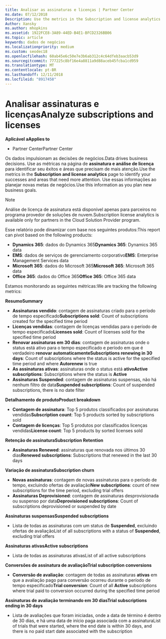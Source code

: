 ```yaml
---
title: Analisar as assinaturas e licenças | Partner Center
ms.date: 07/12/2018
Description: Use the metrics in the Subscription and license analytics page to identify your successes and areas that need more attention.
Author: Xansky
ms.author: mhopkins
ms.assetid: 1922FCE8-3A89-44ED-B4E1-BFCD2326BB06
ms.topic: article
keywords: dados de negócios
ms.localizationpriority: medium
ms.custom: seodec18
ms.openlocfilehash: 60ab45e6c50e7e3b6ab312c4c64dfeb3aacb53d9
ms.sourcegitcommit: 777225c8bf16e4a8811a9d88aceb45fcba1cd959
ms.translationtype: MT
ms.contentlocale: pt-BR
ms.lasthandoff: 12/11/2018
ms.locfileid: "8917458"
---
```

# <a name="analyze-subscriptions-and-licenses"></a><span data-ttu-id="9d1be-103">Analisar assinaturas e licenças</span><span class="sxs-lookup"><span data-stu-id="9d1be-103">Analyze subscriptions and licenses</span></span> 

**<span data-ttu-id="9d1be-104">Aplicável a</span><span class="sxs-lookup"><span data-stu-id="9d1be-104">Applies to</span></span>**

- <span data-ttu-id="9d1be-105">Partner Center</span><span class="sxs-lookup"><span data-stu-id="9d1be-105">Partner Center</span></span>

<span data-ttu-id="9d1be-106">Os dados impulsionam as decisões de negócios.</span><span class="sxs-lookup"><span data-stu-id="9d1be-106">Data drives business decisions.</span></span> <span data-ttu-id="9d1be-107">Use as métricas na página de **assinatura e análise de licença** para identificar seu êxitos e áreas que precisam de mais atenção.</span><span class="sxs-lookup"><span data-stu-id="9d1be-107">Use the metrics in the **Subscription and license analytics** page to identify your successes and areas that need more attention.</span></span> <span data-ttu-id="9d1be-108">Use essas informações ao planejar novas metas de negócios.</span><span class="sxs-lookup"><span data-stu-id="9d1be-108">Use this information as you plan new business goals.</span></span>

> [!NOTE]
> <span data-ttu-id="9d1be-109">Análise de licença de assinatura está disponível apenas para parceiros no programa provedor de soluções de nuvem.</span><span class="sxs-lookup"><span data-stu-id="9d1be-109">Subscription license analytics is available only for partners in the Cloud Solution Provider program.</span></span>


<span data-ttu-id="9d1be-110">Esse relatório pode dinamizar com base nos seguintes produtos:</span><span class="sxs-lookup"><span data-stu-id="9d1be-110">This report can pivot based on the following products:</span></span>

 - <span data-ttu-id="9d1be-111">**Dynamics 365**: dados do Dynamics 365</span><span class="sxs-lookup"><span data-stu-id="9d1be-111">**Dynamics 365**: Dynamics 365 data</span></span>  
 - <span data-ttu-id="9d1be-112">**EMS**: dados de serviços de gerenciamento corporativo</span><span class="sxs-lookup"><span data-stu-id="9d1be-112">**EMS**: Enterprise Management Services data</span></span>  
 - <span data-ttu-id="9d1be-113">**Microsoft 365**: dados do Microsoft 365</span><span class="sxs-lookup"><span data-stu-id="9d1be-113">**Microsoft 365**: Microsoft 365 data</span></span>  
 - <span data-ttu-id="9d1be-114">**Office 365**: dados do Office 365</span><span class="sxs-lookup"><span data-stu-id="9d1be-114">**Office 365**: Office 365 data</span></span>  


<span data-ttu-id="9d1be-115">Estamos monitorando as seguintes métricas:</span><span class="sxs-lookup"><span data-stu-id="9d1be-115">We are tracking the following metrics:</span></span>

**<span data-ttu-id="9d1be-116">Resumo</span><span class="sxs-lookup"><span data-stu-id="9d1be-116">Summary</span></span>**  
 - <span data-ttu-id="9d1be-117">**Assinaturas vendido**: contagem de assinaturas criado para o período de tempo especificado</span><span class="sxs-lookup"><span data-stu-id="9d1be-117">**Subscriptions sold**: Count of subscriptions created for the specified time period</span></span>  
 - <span data-ttu-id="9d1be-118">**Licenças vendidas**: contagem de licenças vendidas para o período de tempo especificado</span><span class="sxs-lookup"><span data-stu-id="9d1be-118">**Licenses sold**: Count of licenses sold for the specified time period</span></span>   
 - <span data-ttu-id="9d1be-119">**Renovar assinaturas em 30 dias**: contagem de assinaturas onde o status está ativo para o tempo especificado e período em que é verdadeiro **renovar automaticamente**</span><span class="sxs-lookup"><span data-stu-id="9d1be-119">**Subscriptions renewing in 30 days**: Count of subscriptions where the status is active for the specified time period and where **Autorenew** is true</span></span>
 - <span data-ttu-id="9d1be-120">**As assinaturas ativas**: assinaturas onde o status está **ativo**</span><span class="sxs-lookup"><span data-stu-id="9d1be-120">**Active subscriptions**: Subscriptions where the status is **Active**</span></span>  
 - <span data-ttu-id="9d1be-121">**Assinaturas Suspended**: contagem de assinaturas suspensas, não há nenhum filtro de data</span><span class="sxs-lookup"><span data-stu-id="9d1be-121">**Suspended subscriptions**: Count of suspended subscriptions, there is no date filter</span></span>  

**<span data-ttu-id="9d1be-122">Detalhamento de produto</span><span class="sxs-lookup"><span data-stu-id="9d1be-122">Product breakdown</span></span>**  
 - <span data-ttu-id="9d1be-123">**Contagem de assinatura**: Top 5 produtos classificados por assinaturas vendidas</span><span class="sxs-lookup"><span data-stu-id="9d1be-123">**Subscription count**: Top 5 products sorted by subscriptions sold</span></span>  
 - <span data-ttu-id="9d1be-124">**Contagem de licenças**: Top 5 produtos por classificados licenças vendidas</span><span class="sxs-lookup"><span data-stu-id="9d1be-124">**License count**: Top 5 products by sorted licenses sold</span></span>

**<span data-ttu-id="9d1be-125">Retenção de assinatura</span><span class="sxs-lookup"><span data-stu-id="9d1be-125">Subscription Retention</span></span>**
 - <span data-ttu-id="9d1be-126">**Assinaturas Renewed**: assinaturas que renovada nos últimos 30 dias</span><span class="sxs-lookup"><span data-stu-id="9d1be-126">**Renewed subscriptions**: Subscriptions that renewed in the last 30 days</span></span>  

**<span data-ttu-id="9d1be-127">Variação de assinatura</span><span class="sxs-lookup"><span data-stu-id="9d1be-127">Subscription churn</span></span>**  
 - <span data-ttu-id="9d1be-128">**Novas assinaturas**: contagem de novas assinaturas para o período de tempo, excluindo ofertas de avaliação</span><span class="sxs-lookup"><span data-stu-id="9d1be-128">**New subscriptions**: count of new subscriptions for the time period, excluding trial offers</span></span>  
 - <span data-ttu-id="9d1be-129">**Assinaturas Deprovisioned**: contagem de assinaturas desprovisionada ou suspenso por data</span><span class="sxs-lookup"><span data-stu-id="9d1be-129">**Deprovisioned subscriptions**: Count of subscriptions deprovisioned or suspended by date</span></span>  

**<span data-ttu-id="9d1be-130">Assinaturas suspensas</span><span class="sxs-lookup"><span data-stu-id="9d1be-130">Suspended subscriptions</span></span>**  
 - <span data-ttu-id="9d1be-131">Lista de todas as assinaturas com um status de **Suspended**, excluindo ofertas de avaliação</span><span class="sxs-lookup"><span data-stu-id="9d1be-131">List of all subscriptions with a status of **Suspended**, excluding trial offers</span></span>  
  
**<span data-ttu-id="9d1be-132">Assinaturas ativas</span><span class="sxs-lookup"><span data-stu-id="9d1be-132">Active subscriptions</span></span>**
 - <span data-ttu-id="9d1be-133">Lista de todas as assinaturas ativas</span><span class="sxs-lookup"><span data-stu-id="9d1be-133">List of all active subscriptions</span></span>  

**<span data-ttu-id="9d1be-134">Conversões de assinatura de avaliação</span><span class="sxs-lookup"><span data-stu-id="9d1be-134">Trial subscription conversions</span></span>**  
 - <span data-ttu-id="9d1be-135">**Conversão de avaliação**: contagem de todas as assinaturas **ativas** em que a avaliação pago para conversão ocorreu durante o período de tempo especificado</span><span class="sxs-lookup"><span data-stu-id="9d1be-135">**Trial conversion**: Count of all **Active** subscriptions where trial paid to conversion occurred during the specified time period</span></span>  

**<span data-ttu-id="9d1be-136">Assinaturas de avaliação terminando em 30 dias</span><span class="sxs-lookup"><span data-stu-id="9d1be-136">Trial subscriptions ending in 30 days</span></span>**  
 - <span data-ttu-id="9d1be-137">Lista de avaliações que foram iniciadas, onde a data de término é dentro de 30 dias, e há uma data de início paga associada com a assinatura</span><span class="sxs-lookup"><span data-stu-id="9d1be-137">List of trials that were started, where the end date is within 30 days, and there is no paid start date associated with the subscription</span></span>  

  